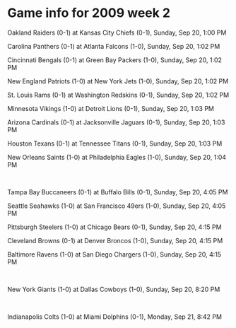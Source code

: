 # Game info for 2009 week 2

Oakland Raiders (0-1) at Kansas City Chiefs (0-1), Sunday, Sep 20, 1:00 PM

Carolina Panthers (0-1) at Atlanta Falcons (1-0), Sunday, Sep 20, 1:02 PM

Cincinnati Bengals (0-1) at Green Bay Packers (1-0), Sunday, Sep 20, 1:02 PM

New England Patriots (1-0) at New York Jets (1-0), Sunday, Sep 20, 1:02 PM

St. Louis Rams (0-1) at Washington Redskins (0-1), Sunday, Sep 20, 1:02 PM

Minnesota Vikings (1-0) at Detroit Lions (0-1), Sunday, Sep 20, 1:03 PM

Arizona Cardinals (0-1) at Jacksonville Jaguars (0-1), Sunday, Sep 20, 1:03 PM

Houston Texans (0-1) at Tennessee Titans (0-1), Sunday, Sep 20, 1:03 PM

New Orleans Saints (1-0) at Philadelphia Eagles (1-0), Sunday, Sep 20, 1:04 PM


<br/>

Tampa Bay Buccaneers (0-1) at Buffalo Bills (0-1), Sunday, Sep 20, 4:05 PM

Seattle Seahawks (1-0) at San Francisco 49ers (1-0), Sunday, Sep 20, 4:05 PM

Pittsburgh Steelers (1-0) at Chicago Bears (0-1), Sunday, Sep 20, 4:15 PM

Cleveland Browns (0-1) at Denver Broncos (1-0), Sunday, Sep 20, 4:15 PM

Baltimore Ravens (1-0) at San Diego Chargers (1-0), Sunday, Sep 20, 4:15 PM


<br/>

New York Giants (1-0) at Dallas Cowboys (1-0), Sunday, Sep 20, 8:20 PM


<br/>

Indianapolis Colts (1-0) at Miami Dolphins (0-1), Monday, Sep 21, 8:42 PM

